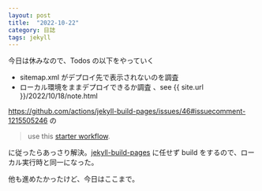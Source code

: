 ```yaml
---
layout: post
title:  "2022-10-22"
category: 日誌
tags: jekyll
---
```


今日は休みなので、Todos の以下をやっていく

* sitemap.xml がデプロイ先で表示されないのを調査
* ローカル環境をままデプロイできるか調査 、see {{ site.url }}/2022/10/18/note.html

https://github.com/actions/jekyll-build-pages/issues/46#issuecomment-1215505246 の

> use this [starter workflow](https://github.com/actions/starter-workflows/blob/main/pages/jekyll.yml).

に従ったらあっさり解決。[jekyll-build-pages](https://github.com/actions/jekyll-build-pages) に任せず build をするので、ローカル実行時と同一になった。

他も進めたかったけど、今日はここまで。
